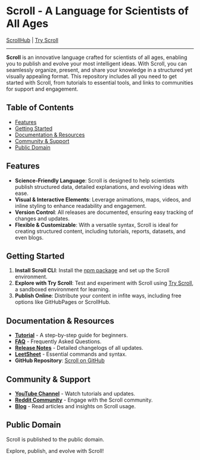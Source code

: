 # Scroll - A Language for Scientists of All Ages

[ScrollHub](http://hub.scroll.pub) | [Try Scroll](https://try.scroll.pub)

---

**Scroll** is an innovative language crafted for scientists of all ages, enabling you to publish and evolve your most intelligent ideas. With Scroll, you can seamlessly organize, present, and share your knowledge in a structured yet visually appealing format. This repository includes all you need to get started with Scroll, from tutorials to essential tools, and links to communities for support and engagement.

## Table of Contents

- [Features](#features)
- [Getting Started](#getting-started)
- [Documentation & Resources](#documentation--resources)
- [Community & Support](#community--support)
- [Public Domain](#public-domain)

## Features

- **Science-Friendly Language**: Scroll is designed to help scientists publish structured data, detailed explanations, and evolving ideas with ease.
- **Visual & Interactive Elements**: Leverage animations, maps, videos, and inline styling to enhance readability and engagement.
- **Version Control**: All releases are documented, ensuring easy tracking of changes and updates.
- **Flexible & Customizable**: With a versatile syntax, Scroll is ideal for creating structured content, including tutorials, reports, datasets, and even blogs.

## Getting Started

1. **Install Scroll CLI**: Install the [npm package](https://www.npmjs.com/package/scroll-cli) and set up the Scroll environment.
2. **Explore with Try Scroll**: Test and experiment with Scroll using [Try Scroll](https://try.scroll.pub), a sandboxed environment for learning.
3. **Publish Online**: Distribute your content in infite ways, including free options like GitHubPages or ScrollHub.

## Documentation & Resources

- **[Tutorial](https://scroll.pub/tutorial.html)** - A step-by-step guide for beginners.
- **[FAQ](https://scroll.pub/faq.html)** - Frequently Asked Questions.
- **[Release Notes](https://scroll.pub/releaseNotes.html)** - Detailed changelogs of all updates.
- **[LeetSheet](https://scroll.pub/leetsheet.html)** - Essential commands and syntax.
- **GitHub Repository**: [Scroll on GitHub](https://github.com/breck7/scroll)

## Community & Support

- **[YouTube Channel](https://www.youtube.com/@breckyunits)** - Watch tutorials and updates.
- **[Reddit Community](https://www.reddit.com/r/WorldWideScroll/)** - Engage with the Scroll community.
- **[Blog](https://scroll.pub/blog/index.html)** - Read articles and insights on Scroll usage.

## Public Domain

Scroll is published to the public domain.

Explore, publish, and evolve with Scroll!
